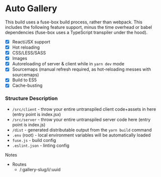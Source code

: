 # Auto Gallery

This build uses a fuse-box build process, rather than webpack.  This includes the following feature support, minus the time overhead or babel dependencies (fuse-box uses a TypeScript transpiler under the hood).
- [x] React/JSX support
- [x] Hot reloading
- [x] CSS/LESS/SASS
- [x] Images
- [x] Autoreloading of server & client while in `yarn dev` mode
- [x] Sourcemaps (manual refresh required, as hot-reloading messes with sourcemaps)
- [x] Build to ES5
- [x] Cache-busting

### Structure Description
- `/src/client` - throw your entire untranspiled client code+assets in here (entry point is index.jsx)
- `/src/server` - throw your entire untranspiled server code here (entry point is index.js)
- `/dist` - generated distributable output from the `yarn build` command
- `.env` (root) - local environment variables will be automatically loaded
- `fuse.js` - build config
- `.eslint.json` - linting config


Notes
- Routes
  - /:gallery-slug/i/:uuid
